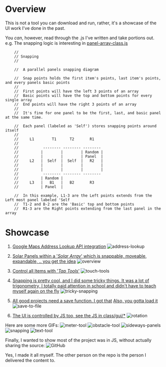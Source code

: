 # Overview
This is not a tool you can download and run, rather, it's a showcase of the UI work I've done in the past.

You _can_, however, read through the .js I've written and take portions out.
e.g. The snapping logic is interesting in [panel-array-class.js](class/item/panel-array-class.js)

        //
        // Snapping
        //
        
        //  A parallel panels snapping diagram

        //  Snap points holds the first item's points, last item's points, and every panels basic points
        //
        //  First points will have the left 3 points of an array
        //  Basic points will have the top and bottom points for every single array
        //  End points will have the right 3 points of an array
        //
        //  It's fine for one panel to be the first, last, and basic panel at the same time.

        //  Each panel (labeled as 'Self') stores snapping points around itself
        //
        //     L1        T1      T2       R1
        //
        //           -------- -------- --------
        //          |        |        | Random |
        //          |        |        | Panel  |
        //     L2   |  Self  |  Self  |   R2   |
        //          |        |        |        |
        //          |        |        |        |
        //           -------- -------- --------
        //          | Random |
        //     L3   |   B1   |   B2       R3
        //          | Panel  |

        //  In this example, L1-3 are the Left points extends from the Left most panel labeled 'Self
        //  T1-2 and B-2 are the 'Basic' top and bottom points
        //  R1-3 are the Right points extending from the last panel in the array

# Showcase

1. [Google Maps Address Lookup API integration](panelizer-google-maps.js)
![address-lookup](https://github.com/user-attachments/assets/e06ccdc1-b1dd-4292-b9c7-659219458c0f)

2. [Solar Panels within a '_Solar Array_' which is snappable, moveable, expandable, .. you get the idea](class/item/panel-array-class.js)
![overview](https://github.com/user-attachments/assets/bd755794-736b-477d-aae7-f095567ae235)

3. [Control all Items with '_Tap Tools_'](panelizer-tap-tools.js)
![touch-tools](https://github.com/user-attachments/assets/d0d882ac-a3d1-43c7-a78e-17ac092ace65)

4. [Snapping is pretty cool, and I did some tricky things. It was a lot of trigonometry, I totally paid attention in school and didn't have to teach myself again on the fly](class/item/panel-array-class.js)
![tricky-snapping](https://github.com/user-attachments/assets/20456dbd-2ba4-4ae9-8ffc-20e2617a70b2)

5. [All good projects need a save function. I got that](panelizer-save.js) [Also, you gotta load it](class/general/post-load-action.js)
![save-to-file](https://github.com/user-attachments/assets/dd8a7066-b22b-4e38-84bb-accdb3280f75)

6. [The UI is controlled by JS too, see the JS in class/gui/*](class/gui)
![rotation](https://github.com/user-attachments/assets/e3609dcd-8398-4d6c-970b-06f3509d2956)


Here are some more GIFs:
![meter-tool](https://github.com/user-attachments/assets/5c1c6f2f-3f56-4c09-b7f1-0404b5765311)
![obstacle-tool](https://github.com/user-attachments/assets/284005af-42b9-4089-bbed-a0fea9b337b6)
![sideways-panels](https://github.com/user-attachments/assets/afe11f6c-78ff-4c57-baf0-d5294aa27e1c)
![snapping](https://github.com/user-attachments/assets/0ebb3263-e773-44a6-9e65-d781be9c6660)
![text-tool](https://github.com/user-attachments/assets/88162ae8-6a82-461f-add6-1d73cec23951)

Finally, I wanted to show most of the project was in JS, without actually sharing the source:
![GitHub](https://github.com/user-attachments/assets/d47f3079-f705-4367-b23a-624d05461fa7)


Yes, I made it all myself. The other person on the repo is the person I delivered the content to.



